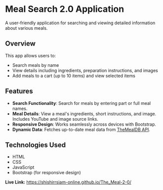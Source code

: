 # Meal Search 2.0 Application

A user-friendly application for searching and viewing detailed information about various meals.

## Overview

This app allows users to:

-   Search meals by name
-   View details including ingredients, preparation instructions, and images
-   Add meals to a cart (up to 10 items) and view selected items

## Features

-   **Search Functionality**: Search for meals by entering part or full meal names.
-   **Meal Details**: View a meal's ingredients, short instructions, and image. Includes YouTube and image source links.
-   **Responsive Design**: Works seamlessly across devices with Bootstrap.
-   **Dynamic Data**: Fetches up-to-date meal data from [TheMealDB API](https://www.themealdb.com/api.php).

## Technologies Used

-   HTML
-   CSS
-   JavaScript
-   Bootstrap (for responsive design)

**Live Link:** https://shishirrsiam-online.github.io/The_Meal-2-0/
